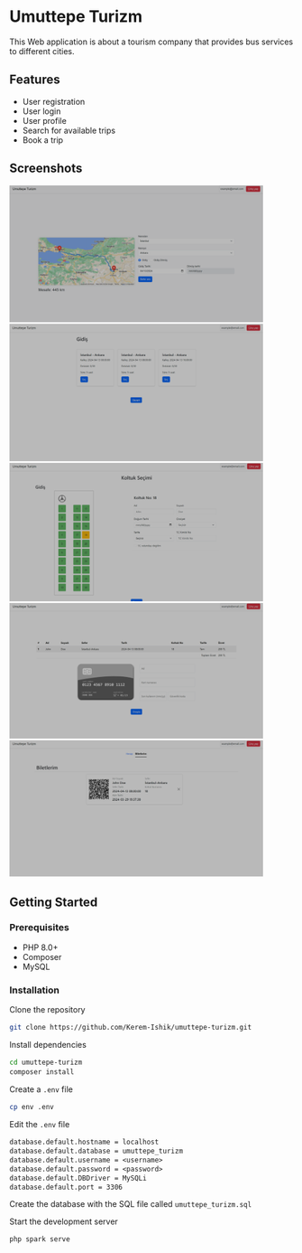# Umuttepe Turizm

This Web application is about a tourism company that provides bus services to different cities.

## Features

- User registration
- User login
- User profile
- Search for available trips
- Book a trip

## Screenshots

<img src="screenshots/home.png" alt="Home" width="450">

<img src="screenshots/trip.png" alt="Trip selection" width="450">

<img src="screenshots/seat.png" alt="Seat selection" width="450">

<img src="screenshots/payment.png" alt="Payment" width="450">

<img src="screenshots/tickets.png" alt="Tickets" width="450">

## Getting Started

### Prerequisites

- PHP 8.0+
- Composer
- MySQL

### Installation

Clone the repository

```bash
git clone https://github.com/Kerem-Ishik/umuttepe-turizm.git
```

Install dependencies

```bash
cd umuttepe-turizm
composer install
```

Create a `.env` file

```bash
cp env .env
```

Edit the `.env` file

```env
database.default.hostname = localhost
database.default.database = umuttepe_turizm
database.default.username = <username>
database.default.password = <password>
database.default.DBDriver = MySQLi
database.default.port = 3306
```

Create the database with the SQL file called `umuttepe_turizm.sql`

Start the development server

```bash
php spark serve
```
